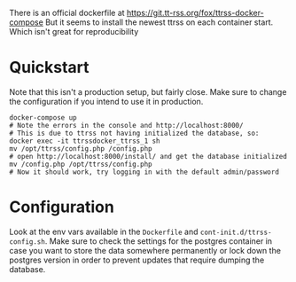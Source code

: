 There is an official dockerfile at https://git.tt-rss.org/fox/ttrss-docker-compose
But it seems to install the newest ttrss on each container start.
Which isn't great for reproducibility

# Quickstart

Note that this isn't a production setup, but fairly close. Make sure to change
the configuration if you intend to use it in production.

    docker-compose up
    # Note the errors in the console and http://localhost:8000/
    # This is due to ttrss not having initialized the database, so:
    docker exec -it ttrssdocker_ttrss_1 sh
    mv /opt/ttrss/config.php /config.php
    # open http://localhost:8000/install/ and get the database initialized
    mv /config.php /opt/ttrss/config.php
    # Now it should work, try logging in with the default admin/password

# Configuration

Look at the env vars available in the `Dockerfile` and
`cont-init.d/ttrss-config.sh`. Make sure to check the settings for the postgres
container in case you want to store the data somewhere permanently or lock down
the postgres version in order to prevent updates that require dumping the
database.
